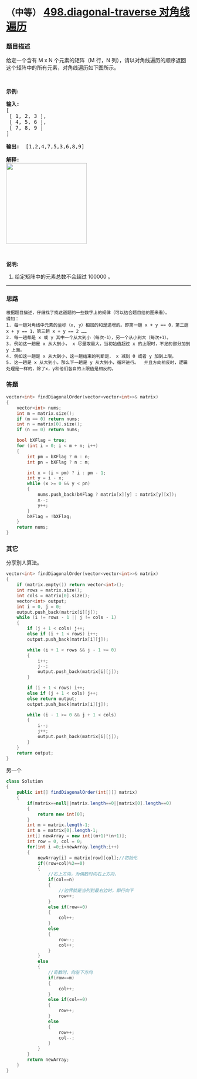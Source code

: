 # `（中等）`  [498.diagonal-traverse 对角线遍历](https://leetcode-cn.com/problems/diagonal-traverse/)

### 题目描述
<p>给定一个含有 M x N 个元素的矩阵（M 行，N 列），请以对角线遍历的顺序返回这个矩阵中的所有元素，对角线遍历如下图所示。</p>

<p>&nbsp;</p>

<p><strong>示例:</strong></p>

<pre><strong>输入:</strong>
[
 [ 1, 2, 3 ],
 [ 4, 5, 6 ],
 [ 7, 8, 9 ]
]

<strong>输出:</strong>  [1,2,4,7,5,3,6,8,9]

<strong>解释:</strong>
<img style="width: 220px;" src="https://assets.leetcode-cn.com/aliyun-lc-upload/uploads/2018/10/12/diagonal_traverse.png">
</pre>

<p>&nbsp;</p>

<p><strong>说明:</strong></p>

<ol>
	<li>给定矩阵中的元素总数不会超过 100000 。</li>
</ol>


---
### 思路
```
根据题目描述，仔细找了找这道题的一些数字上的规律（可以结合题目给的图来看）。  
得知：  
1. 每一趟对角线中元素的坐标（x, y）相加的和是递增的。即第一趟 x + y == 0，第二趟 x + y == 1，第三趟 x + y == 2 ……
2. 每一趟都是 x 或 y 其中一个从大到小（每次-1），另一个从小到大（每次+1）。
3. 例如这一趟是 x 从大到小， x 尽量取最大，当初始值超过 x 的上限时，不足的部分加到 y 上面。
4. 例如这一趟是 x 从大到小，这一趟结束的判断是， x 减到 0 或者 y 加到上限。
5. 这一趟是 x 从大到小，那么下一趟是 y 从大到小，循环进行。  并且方向相反时，逻辑处理是一样的，除了x，y和他们各自的上限值是相反的。  
```

### 答题
``` C++
vector<int> findDiagonalOrder(vector<vector<int>>& matrix) 
{
	vector<int> nums;
	int m = matrix.size();
	if (m == 0) return nums;
	int n = matrix[0].size();
	if (n == 0) return nums;

	bool bXFlag = true;
	for (int i = 0; i < m + n; i++)
	{
		int pm = bXFlag ? m : n;
		int pn = bXFlag ? n : m;

		int x = (i < pm) ? i : pm - 1;
		int y = i - x;
		while (x >= 0 && y < pn)
		{
			nums.push_back(bXFlag ? matrix[x][y] : matrix[y][x]);
			x--;
			y++;
		}
		bXFlag = !bXFlag;
	}
	return nums;
}
```

### 其它

分享别人算法。  
``` C++
vector<int> findDiagonalOrder(vector<vector<int>>& matrix)
{
	if (matrix.empty()) return vector<int>();
	int rows = matrix.size();
	int cols = matrix[0].size();
	vector<int> output;
	int i = 0, j = 0;
	output.push_back(matrix[i][j]);
	while (i != rows - 1 || j != cols - 1)
	{
		if (j + 1 < cols) j++;
		else if (i + 1 < rows) i++;
		output.push_back(matrix[i][j]);

		while (i + 1 < rows && j - 1 >= 0)
		{
			i++;
			j--;
			output.push_back(matrix[i][j]);
		}

		if (i + 1 < rows) i++;
		else if (j + 1 < cols) j++;
		else return output;
		output.push_back(matrix[i][j]);

		while (i - 1 >= 0 && j + 1 < cols)
		{
			i--;
			j++;
			output.push_back(matrix[i][j]);
		}
	}
	return output;
}
```

另一个
``` JAVA
class Solution 
{
	public int[] findDiagonalOrder(int[][] matrix)
	{
		if(matrix==null||matrix.length==0||matrix[0].length==0)
		{
			return new int[0]; 
		} 
		int m = matrix.length-1; 
		int n = matrix[0].length-1; 
		int[] newArray = new int[(m+1)*(n+1)]; 
		int row = 0, col = 0; 
		for(int i =0;i<newArray.length;i++)
		{ 
			newArray[i] = matrix[row][col];//初始化 
			if((row+col)%2==0)
			{
				//右上方向，为偶数时向右上方向， 
				if(col==n)
				{
					//边界就是当列到最右边时，即行向下 
					row++; 
				}
				else if(row==0)
				{ 
					col++; 
				}
				else
				{ 
					row--; 
					col++; 
				} 
			}
			else
			{
				//奇数时，向左下方向 
				if(row==m)
				{ 
					col++; 
				}
				else if(col==0)
				{ 
					row++; 
				}
				else
				{ 
					row++; 
					col--; 
				} 
			} 
		} 
		return newArray; 
	} 
}
```



